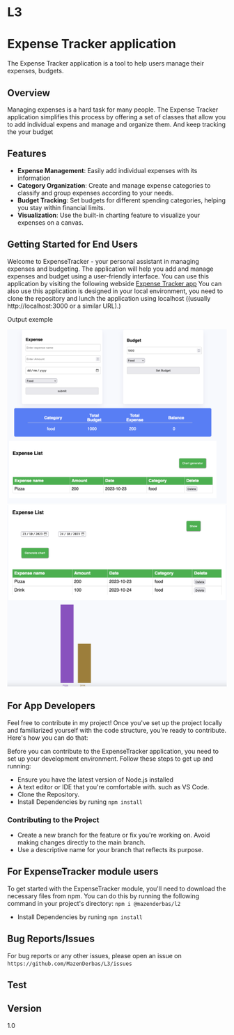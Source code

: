 # L3

# Expense Tracker application

The Expense Tracker application is a tool to help users manage their expenses, budgets.

## Overview

Managing expenses is a hard task for many people. The Expense Tracker application simplifies this process by offering a set of classes that allow you to add individual expens and manage and organize them. And keep tracking the your budget

## Features

- **Expense Management**: Easily add individual expenses with its information
- **Category Organization**: Create and manage expense categories to classify and group expenses according to your needs.
- **Budget Tracking**: Set budgets for different spending categories, helping you stay within financial limits.
- **Visualization**: Use the built-in charting feature to visualize your expenses on a canvas.

## Getting Started for End Users

Welcome to ExpenseTracker - your personal assistant in managing expenses and budgeting. The application will help you add and manage expenses and budget using a user-friendly interface.
You can use this application by visiting the following webside [Expense Tracker app](https://l2expensetracker.netlify.app)
You can also use this application is designed in your local environment, you need to clone the repository and lunch the application using localhost ((usually http://localhost:3000 or a similar URL).)

Output exemple 

![Example](/img/16.png)
![Example](/img/17.png)


## For App Developers

Feel free to contribute in my project! Once you've set up the project locally and familiarized yourself with the code structure, you're ready to contribute. Here's how you can do that:

Before you can contribute to the ExpenseTracker application, you need to set up your development environment. Follow these steps to get up and running:
- Ensure you have the latest version of Node.js installed
- A text editor or IDE that you're comfortable with. such as VS Code.
- Clone the Repository.
- Install Dependencies by runing `npm install`

### Contributing to the Project
- Create a new branch for the feature or fix you're working on. Avoid making changes directly to the main branch.
- Use a descriptive name for your branch that reflects its purpose.


## For ExpenseTracker module users 
To get started with the ExpenseTracker module, you'll need to download the necessary files from npm. You can do this by running the following command in your project's directory:
`npm i @mazenderbas/l2`
- Install Dependencies by runing
 `npm install`


## Bug Reports/Issues
For bug reports or any other issues, please open an issue on ```https://github.com/MazenDerbas/L3/issues```

## Test


## Version 
1.0